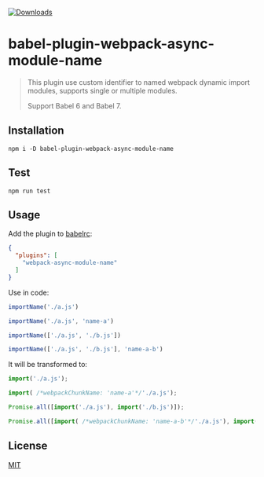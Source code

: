 [![Downloads](https://img.shields.io/npm/dm/babel-plugin-webpack-async-module-name.svg)](https://www.npmjs.com/package/babel-plugin-webpack-async-module-name)

# babel-plugin-webpack-async-module-name

> This plugin use custom identifier to named webpack dynamic import modules, supports single or multiple modules.
> 
> Support Babel 6 and Babel 7.

## Installation
``` shell
npm i -D babel-plugin-webpack-async-module-name
```

## Test
``` shell
npm run test
```

## Usage

Add the plugin to [babelrc](https://babeljs.io/docs/usage/babelrc/):
``` json
{
  "plugins": [
    "webpack-async-module-name"
  ]
}
```

Use in code:

``` javascript
importName('./a.js')

importName('./a.js', 'name-a')

importName(['./a.js', './b.js'])

importName(['./a.js', './b.js'], 'name-a-b')
```

It will be transformed to:

``` javascript
import('./a.js');

import( /*webpackChunkName: 'name-a'*/'./a.js');

Promise.all([import('./a.js'), import('./b.js')]);

Promise.all([import( /*webpackChunkName: 'name-a-b'*/'./a.js'), import( /*webpackChunkName: 'name-a-b'*/'./b.js')]);
```

## License
[MIT](https://opensource.org/licenses/mit-license.php)
